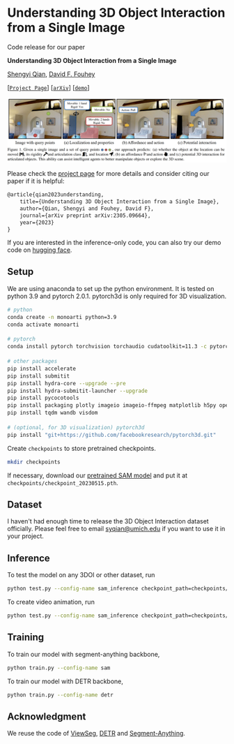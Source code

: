 # Understanding 3D Object Interaction from a Single Image

Code release for our paper

**Understanding 3D Object Interaction from a Single Image**

[Shengyi Qian][sq], [David F. Fouhey][dff]

[[`Project Page`](https://jasonqsy.github.io/3DOI/)]  [[`arXiv`](https://arxiv.org/abs/2305.09664)] [[`demo`](https://huggingface.co/spaces/shengyi-qian/3DOI)]

![teaser](docs/teaser.png)

Please check the [project page](https://jasonqsy.github.io/3DOI/) for more details and consider citing our paper if it is helpful:

```
@article{qian2023understanding,
    title={Understanding 3D Object Interaction from a Single Image},
    author={Qian, Shengyi and Fouhey, David F},
    journal={arXiv preprint arXiv:2305.09664},
    year={2023}
}
```

If you are interested in the inference-only code, you can also try our demo code on [hugging face](https://huggingface.co/spaces/shengyi-qian/3DOI).


## Setup

We are using anaconda to set up the python environment. It is tested on python 3.9 and pytorch 2.0.1. pytorch3d is only required for 3D visualization.

```bash
# python
conda create -n monoarti python=3.9
conda activate monoarti

# pytorch
conda install pytorch torchvision torchaudio cudatoolkit=11.3 -c pytorch

# other packages
pip install accelerate
pip install submitit
pip install hydra-core --upgrade --pre
pip install hydra-submitit-launcher --upgrade
pip install pycocotools
pip install packaging plotly imageio imageio-ffmpeg matplotlib h5py opencv-python
pip install tqdm wandb visdom

# (optional, for 3D visualization) pytorch3d
pip install "git+https://github.com/facebookresearch/pytorch3d.git"
```

Create `checkpoints` to store pretrained checkpoints.

```bash
mkdir checkpoints
```

If necessary, download our [pretrained SAM model](https://fouheylab.eecs.umich.edu/~syqian/3DOI/checkpoint_20230515.pth) and put it at `checkpoints/checkpoint_20230515.pth`.


## Dataset

I haven't had enough time to release the 3D Object Interaction dataset officially. Please feel free to email syqian@umich.edu if you want to use it in your project.

## Inference

To test the model on any 3DOI or other dataset, run

```bash
python test.py --config-name sam_inference checkpoint_path=checkpoints/checkpoint_20230515.pth output_dir=vis
```

To create video animation, run

```bash
python test.py --config-name sam_inference checkpoint_path=checkpoints/checkpoint_20230515.pth output_dir=vis test.mode='export_video'
```

## Training 

To train our model with segment-anything backbone,

```bash
python train.py --config-name sam
```

To train our model with DETR backbone,

```bash
python train.py --config-name detr
```

## Acknowledgment

We reuse the code of [ViewSeg](https://github.com/facebookresearch/viewseg), [DETR](https://github.com/facebookresearch/detr) and [Segment-Anything](https://github.com/facebookresearch/segment-anything).


[sq]: https://github.com/JasonQSY
[dff]: https://github.com/dfouhey